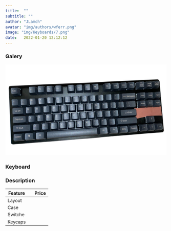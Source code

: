 ```yaml
---
title:  ""
subtitle: ""
author: "JLamch"
avatar: "img/authors/wferr.png"
image: "img/Keyboards/7.png"
date:   2022-01-20 12:12:12
---
```

### Galery
![](img/keyboards/7.png)
 
### Keyboard


### Description


|   Feature     |               | Price  |
| ------------- |:-------------:| -----: |
| Layout        |       |        |
| Case          |       |        |
| Switche       |       |        |
| Keycaps       |       |        |
